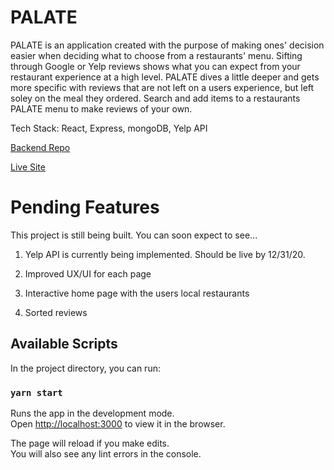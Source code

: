 # PALATE

PALATE is an application created with the purpose of making ones' decision easier when deciding what to choose from a restaurants' menu. Sifting through Google or Yelp reviews shows what you can expect from your restaurant experience at a high level. PALATE dives a little deeper and gets more specific with reviews that are not left on a users experience, but left soley on the meal they ordered. Search and add items to a restaurants PALATE menu to make reviews of your own.

Tech Stack: React, Express, mongoDB, Yelp API

[Backend Repo](https://github.com/adeola-ak/palate-api)

[Live Site](https://palateapp.netlify.app/)

# Pending Features

This project is still being built. You can soon expect to see...

1. Yelp API is currently being implemented. Should be live by 12/31/20.

2. Improved UX/UI for each page

3. Interactive home page with the users local restaurants

4. Sorted reviews

## Available Scripts

In the project directory, you can run:

### `yarn start`

Runs the app in the development mode.\
Open [http://localhost:3000](http://localhost:3000) to view it in the browser.

The page will reload if you make edits.\
You will also see any lint errors in the console.
